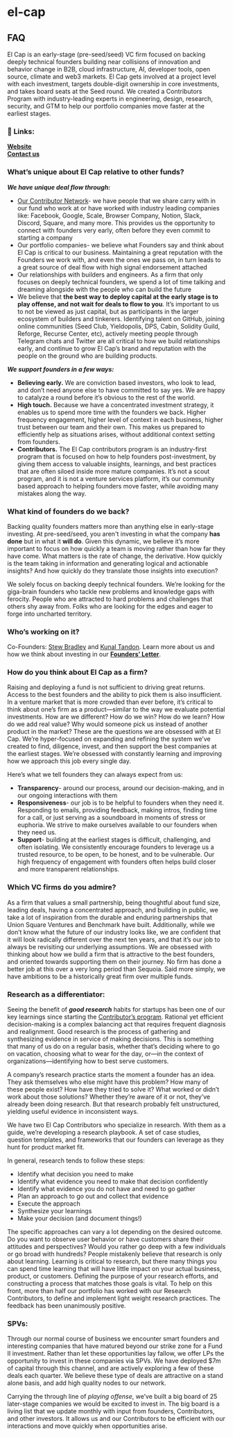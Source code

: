 # el-cap
FAQ
---

El Cap is an early-stage (pre-seed/seed) VC firm focused on backing deeply technical founders building near collisions of innovation and behavior change in B2B, cloud infrastructure, AI, developer tools, open source, climate and web3 markets. El Cap gets involved at a project level with each investment, targets double-digit ownership in core investments, and takes board seats at the Seed round. We created a Contributors Program with industry-leading experts in engineering, design, research, security, and GTM to help our portfolio companies move faster at the earliest stages. 

### **🔑 Links:**

[**Website**](http://elcap.xyz)                                                                    
[**Contact us**](mailto:partners@elcap.xyz)

### **What’s unique about El Cap relative to other funds?**

***We have unique deal flow through:***

- [Our Contributor Network](https://elcap.xyz/Contributors)- we have people that we share carry with in our fund who work at or have worked with industry leading companies like: Facebook, Google, Scale, Browser Company, Notion, Slack, Discord, Square, and many more. This provides us the opportunity to connect with founders very early, often before they even commit to starting a company
- Our portfolio companies- we believe what Founders say and think about El Cap is critical to our business. Maintaining a great reputation with the Founders we work with, and even the ones we pass on, in turn leads to a great source of deal flow with high signal endorsement attached
- Our relationships with builders and engineers. As a firm that only focuses on deeply technical founders, we spend a lot of time talking and dreaming alongside with the people who can build the future
- We believe that **the best way to deploy capital at the early stage is to play offense, and not wait for deals to flow to you**. It’s important to us to not be viewed as just capital, but as participants in the larger ecosystem of builders and tinkerers. Identifying talent on GitHub, joining online communities (Seed Club, Yieldopolis, DPS, Cabin, Solidity Guild, Reforge, Recurse Center, etc), actively meeting people through Telegram chats and Twitter are all critical to how we build relationships early, and continue to grow El Cap’s brand and reputation with the people on the ground who are building products.

***We support founders in a few ways:***

- **Believing early.** We are conviction based investors, who look to lead, and don’t need anyone else to have committed to say yes. We are happy to catalyze a round before it’s obvious to the rest of the world.
- **High touch.** Because we have a concentrated investment strategy, it enables us to spend more time with the founders we back. Higher frequency engagement, higher level of context in each business, higher trust between our team and their own. This makes us prepared to efficiently help as situations arises, without additional context setting from founders.
- **Contributors.** The El Cap contributors program is an industry-first program that is focused on how to help founders post-investment, by giving them access to valuable insights, learnings, and best practices that are often siloed inside more mature companies. It’s not a scout program, and it is not a venture services platform, it’s our community based approach to helping founders move faster, while avoiding many mistakes along the way.

### **What kind of founders do we back?**

Backing quality founders matters more than anything else in early-stage investing. At pre-seed/seed, you aren't investing in what the company **has done** but in what it **will do**. Given this dynamic, we believe it’s more important to focus on how quickly a team is moving rather than how far they have come. What matters is the rate of change, the derivative. How quickly is the team taking in information and generating logical and actionable insights? And how quickly do they translate those insights into execution?

We solely focus on backing deeply technical founders. We’re looking for the giga-brain founders who tackle new problems and knowledge gaps with ferocity. People who are attracted to hard problems and challenges that others shy away from. Folks who are looking for the edges and eager to forge into uncharted territory.

### **Who’s working on it?**

Co-Founders: [Stew Bradley](https://stew.so/) and [Kunal Tandon](http://twitter.com/kunaltandon). Learn more about us and how we think about investing in our [**Founders’ Letter**](https://mirror.xyz/0xA00D13D2067F6D6afAF4705A624117Cf962B2515/cQ_XguVBHt9VEv1JjN95V8cmFhWrxfVoVm-FdOk7kVI).

### **How do you think about El Cap as a firm?** 

Raising and deploying a fund is not sufficient to driving great returns. Access to the best founders and the ability to pick them is also insufficient. In a venture market that is more crowded than ever before, it’s critical to think about one’s firm as a product—similar to the way we evaluate potential investments. How are we different? How do we win? How do we learn? How do we add real value? Why would someone pick us instead of another product in the market? These are the questions we are obsessed with at El Cap. We’re hyper-focused on expanding and refining the system we’ve created to find, diligence, invest, and then support the best companies at the earliest stages. We’re obsessed with constantly learning and improving how we approach this job every single day. 

Here’s what we tell founders they can always expect from us:

- **Transparency**- around our process, around our decision-making, and in our ongoing interactions with them
- **Responsiveness**- our job is to be helpful to founders when they need it. Responding to emails, providing feedback, making intros, finding time for a call, or just serving as a soundboard in moments of stress or euphoria. We strive to make ourselves available to our founders when they need us.
- **Support**- building at the earliest stages is difficult, challenging, and often isolating. We consistently encourage founders to leverage us a trusted resource, to be open, to be honest, and to be vulnerable. Our high frequency of engagement with founders often helps build closer and more transparent relationships.

### **Which VC firms do you admire?**

As a firm that values a small partnership, being thoughtful about fund size, leading deals, having a concentrated approach, and building in public, we take a lot of inspiration from the durable and enduring partnerships that Union Square Ventures and Benchmark have built. Additionally, while we don’t know what the future of our industry looks like, we are confident that it will look radically different over the next ten years, and that it’s our job to always be revisiting our underlying assumptions. We are obsessed with thinking about how we build a firm that is attractive to the best founders, and oriented towards supporting them on their journey. No firm has done a better job at this over a very long period than Sequoia. Said more simply, we have ambitions to be a historically great firm over multiple funds.

### **Research as a differentiator:**

Seeing the benefit of ***good research*** habits for startups has been one of our key learnings since starting the [Contributor’s program](https://contributors.super.site/). Rational yet efficient decision-making is a complex balancing act that requires frequent diagnosis and realignment. Good research is the process of gathering and synthesizing evidence in service of making decisions. This is something that many of us do on a regular basis, whether that’s deciding where to go on vacation, choosing what to wear for the day, or—in the context of organizations—identifying how to best serve customers.

A company’s research practice starts the moment a founder has an idea. They ask themselves who else might have this problem? How many of these people exist? How have they tried to solve it? What worked or didn’t work about those solutions? Whether they’re aware of it or not, they’ve already been doing research. But that research probably felt unstructured, yielding useful evidence in inconsistent ways. 

We have two El Cap Contributors who specialize in research. With them as a guide, we’re developing a research playbook. A set of case studies, question templates, and frameworks that our founders can leverage as they hunt for product market fit. 

In general, research tends to follow these steps:

- Identify what decision you need to make
- Identify what evidence you need to make that decision confidently
- Identify what evidence you do not have and need to go gather
- Plan an approach to go out and collect that evidence
- Execute the approach
- Synthesize your learnings
- Make your decision (and document things!)

The specific approaches can vary a lot depending on the desired outcome. Do you want to observe user behavior or have customers share their attitudes and perspectives? Would you rather go deep with a few individuals or go broad with hundreds? People mistakenly believe that research is only about learning. Learning is critical to research, but there many things you can spend time learning that will have little impact on your actual business, product, or customers. Defining the purpose of your research efforts, and constructing a process that matches those goals is vital. To help on this front, more than half our portfolio has worked with our Research Contributors, to define and implement light weight research practices. The feedback has been unanimously positive.  

### **SPVs:**

Through our normal course of business we encounter smart founders and interesting companies that have matured beyond our strike zone for a Fund II investment. Rather than let these opportunities lay fallow, we offer LPs the opportunity to invest in these companies via SPVs. We have deployed $7m of capital through this channel, and are actively exploring a few of these deals each quarter. We believe these type of deals are attractive on a stand alone basis, and add high quality nodes to our network. 

Carrying the through line of *playing offense*, we’ve built a big board of 25 later-stage companies we would be excited to invest in. The big board is a living list that we update monthly with input from founders, Contributors, and other investors. It allows us and our Contributors to be efficient with our interactions and move quickly when opportunities arise.
